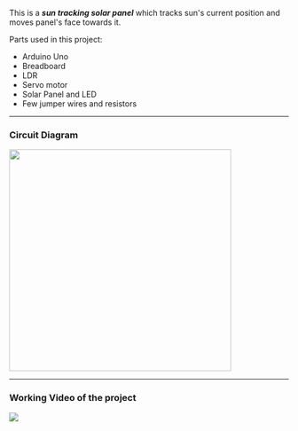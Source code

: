 This is a **<i>sun tracking solar panel</i>** which tracks sun's current position and moves panel's face towards it.  
  
Parts used in this project:
- Arduino Uno
- Breadboard
- LDR
- Servo motor
- Solar Panel and LED
- Few jumper wires and resistors

<hr />
  
<h3>Circuit Diagram</h3>  
<img src="https://user-images.githubusercontent.com/106465753/234077721-e973ff0e-5604-4d8b-9e90-684f44302ee7.png" width = "400px" />

<hr />

<h3>Working Video of the project</h3>  
<img src="https://user-images.githubusercontent.com/106465753/233475231-044997f4-dad6-49cf-98e5-b03a3f0aeb9a.gif" />

